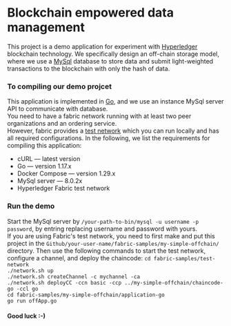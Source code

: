 # Blockchain empowered data management

This project is a demo application for experiment with [Hyperledger](https://www.hyperledger.org/) blockchain technology. We specifically design an off-chain storage model, where we use a [MySql](https://www.mysql.com/) database to store data and submit light-weighted transactions to the blockchain with only the hash of data.<br/>

### To compiling our demo projcet

This application is implemented in [Go](https://golang.org/), and we use an instance MySql server API to communicate with database.<br/>
You need to have a fabric network running with at least two peer organizations and an ordering service.<br/>
However, fabric provides a [test network](https://hyperledger-fabric.readthedocs.io/en/release-2.2/test_network.html) which you can run locally and has all required configurations. In the following, we list the requirements for compiling this application:<br>

- cURL — latest version
- Go — version 1.17.x
- Docker Compose — version 1.29.x
- MySql server — 8.0.2x
- Hyperledger Fabric test network<br/>

### Run the demo

Start the MySql server by `/your-path-to-bin/mysql -u username -p password`, by entring replacing username and password with yours.<br>
If you are using Fabric's test network, you need to first make and put this project in the `Github/your-user-name/fabric-samples/my-simple-offchain/` directory. Then use the following commands to start the test network, configure a channel, and deploy the chaincode:
`cd fabric-samples/test-network`<br/>
`./network.sh up` <br/>
`./network.sh createChannel -c mychannel -ca`<br/>
`./network.sh deployCC -ccn basic -ccp ../my-simple-offchain/chaincode-go -ccl go`<br/>
`cd fabric-samples/my-simple-offchain/application-go`</br>
`go run offApp.go`<br/>

#### Good luck :-)
